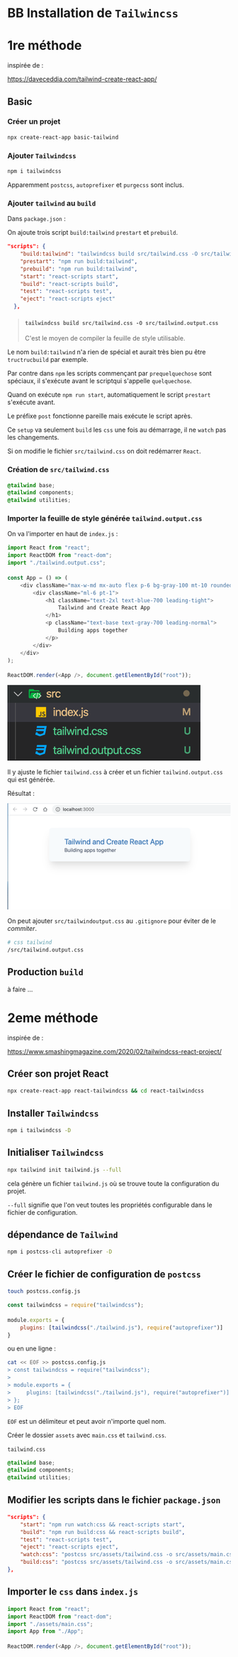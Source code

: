 # BB Installation de `Tailwincss`

# 1re méthode

inspirée de :

https://daveceddia.com/tailwind-create-react-app/

## Basic

### Créer un projet

```bash
npx create-react-app basic-tailwind
```

### Ajouter `Tailwindcss`

```bash
npm i tailwindcss
```

Apparemment `postcss`, `autoprefixer` et `purgecss` sont inclus.



### Ajouter `tailwind` au `build`

Dans `package.json` :

On ajoute trois script `build:tailwind` `prestart` et `prebuild`.

```json
"scripts": {
    "build:tailwind": "tailwindcss build src/tailwind.css -O src/tailwind.output.css",
    "prestart": "npm run build:tailwind",
    "prebuild": "npm run build:tailwind",
    "start": "react-scripts start",
    "build": "react-scripts build",
    "test": "react-scripts test",
    "eject": "react-scripts eject"
  },
```

> #### `tailwindcss build src/tailwind.css -O src/tailwind.output.css`
>
> C'est le moyen de compiler la feuille de style utilisable.

Le nom `build:tailwind` n'a rien de spécial et aurait très bien pu être `tructrucbuild` par exemple.

Par contre dans `npm` les scripts commençant par `prequelquechose` sont spéciaux, il s'exécute avant le scriptqui s'appelle `quelquechose`.

Quand on exécute `npm run start`, automatiquement le script `prestart` s'exécute avant.

Le préfixe `post` fonctionne pareille mais exécute le script après.

Ce `setup` va seulement `build` les `css` une fois au démarrage, il ne `watch` pas les changements.

Si on modifie le fichier `src/tailwind.css` on doit redémarrer `React`.

### Création de `src/tailwind.css`

```css
@tailwind base;
@tailwind components;
@tailwind utilities;
```

### Importer la feuille de style générée `tailwind.output.css`

On va l'importer en haut de `index.js` :

```js
import React from "react";
import ReactDOM from "react-dom";
import "./tailwind.output.css";

const App = () => (
    <div className="max-w-md mx-auto flex p-6 bg-gray-100 mt-10 rounded-lg shadow-xl">
        <div className="ml-6 pt-1">
            <h1 className="text-2xl text-blue-700 leading-tight">
                Tailwind and Create React App
            </h1>
            <p className="text-base text-gray-700 leading-normal">
                Building apps together
            </p>
        </div>
    </div>
);

ReactDOM.render(<App />, document.getElementById("root"));
```



<img src="assets/Screenshot 2020-09-11 at 09.40.05.png" alt="Screenshot 2020-09-11 at 09.40.05" style="zoom:67%;" />

Il y ajuste le fichier `tailwind.css` à créer et un fichier `tailwind.output.css` qui est générée.

Résultat :

<img src="assets/Screenshot 2020-09-11 at 09.41.37.png" alt="Screenshot 2020-09-11 at 09.41.37" style="zoom:67%;" />

On peut ajouter `src/tailwindoutput.css` au `.gitignore` pour éviter de le *commiter*.

```bash
# css tailwind
/src/tailwind.output.css
```



## Production `build`

à faire ...



# 2eme méthode

inspirée de :

https://www.smashingmagazine.com/2020/02/tailwindcss-react-project/

## Créer son projet React

```bash
npx create-react-app react-tailwindcss && cd react-tailwindcss
```



## Installer `Tailwindcss`

```bash
npm i tailwindcss -D
```



##  Initialiser `Tailwindcss`

```bash
npx tailwind init tailwind.js --full
```

cela génère un fichier `tailwind.js` où se trouve toute la configuration du projet.

`--full` signifie que l'on veut toutes les propriétés configurable dans le fichier de configuration.



## dépendance de `Tailwind`

```bash
npm i postcss-cli autoprefixer -D
```



## Créer le fichier de configuration de `postcss`

```bash
touch postcss.config.js
```

```js
const tailwindcss = require("tailwindcss");

module.exports = {
    plugins: [tailwindcss("./tailwind.js"), require("autoprefixer")]
}
```

ou en une ligne :

```bash
cat << EOF >> postcss.config.js 
> const tailwindcss = require("tailwindcss");
> 
> module.exports = {
>     plugins: [tailwindcss("./tailwind.js"), require("autoprefixer")]
> };
> EOF
```

`EOF` est un délimiteur et peut avoir n'importe quel nom.

Créer le dossier `assets` avec `main.css` et `tailwind.css`.

`tailwind.css`

```css
@tailwind base;
@tailwind components;
@tailwind utilities;
```



## Modifier les scripts dans le fichier `package.json`

```json
"scripts": {
    "start": "npm run watch:css && react-scripts start",
    "build": "npm run build:css && react-scripts build",
    "test": "react-scripts test",
    "eject": "react-scripts eject",
    "watch:css": "postcss src/assets/tailwind.css -o src/assets/main.css",
    "build:css": "postcss src/assets/tailwind.css -o src/assets/main.css"
},
```



## Importer le `css` dans `index.js`

```js
import React from "react";
import ReactDOM from "react-dom";
import "./assets/main.css";
import App from "./App";

ReactDOM.render(<App />, document.getElementById("root"));
```

